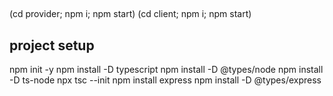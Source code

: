 ## 

(cd provider; npm i; npm start)
(cd client; npm i; npm start)

## project setup

npm init -y 
npm install -D typescript
npm install -D @types/node
npm install -D ts-node
npx tsc --init
npm install express
npm install -D @types/express
